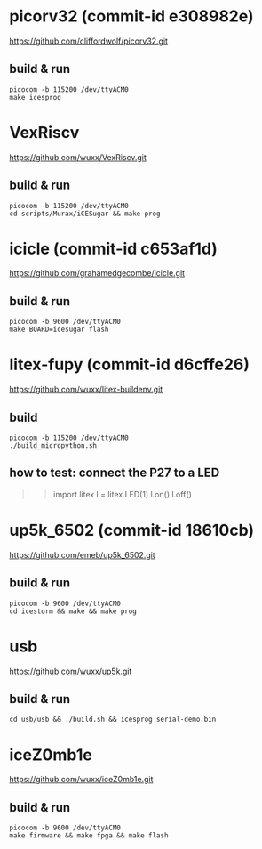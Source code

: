 # picorv32  (commit-id e308982e)
https://github.com/cliffordwolf/picorv32.git
## build & run
```
picocom -b 115200 /dev/ttyACM0
make icesprog
```

# VexRiscv
https://github.com/wuxx/VexRiscv.git 
## build & run
```
picocom -b 115200 /dev/ttyACM0
cd scripts/Murax/iCESugar && make prog
```

# icicle    (commit-id c653af1d)
https://github.com/grahamedgecombe/icicle.git
## build & run
```
picocom -b 9600 /dev/ttyACM0
make BOARD=icesugar flash
```

# litex-fupy    (commit-id d6cffe26)
https://github.com/wuxx/litex-buildenv.git
## build 
```
picocom -b 115200 /dev/ttyACM0
./build_micropython.sh
```

## how to test: connect the P27 to a LED
>>import litex
>>l = litex.LED(1)
>>l.on()
>>l.off()


# up5k_6502    (commit-id 18610cb)
https://github.com/emeb/up5k_6502.git
## build & run
```
picocom -b 9600 /dev/ttyACM0
cd icestorm && make && make prog
```

# usb
https://github.com/wuxx/up5k.git 
## build & run
```
cd usb/usb && ./build.sh && icesprog serial-demo.bin
```

# iceZ0mb1e
https://github.com/wuxx/iceZ0mb1e.git
## build & run
```
picocom -b 9600 /dev/ttyACM0
make firmware && make fpga && make flash
```
